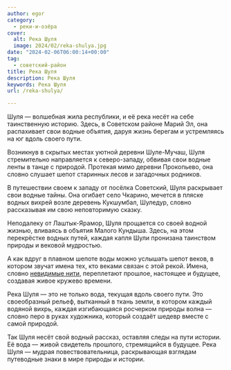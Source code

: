 ```yaml
---
author: egor
category:
  - реки-и-озёра
cover:
  alt: Река Шуля
  image: 2024/02/reka-shulya.jpg
date: "2024-02-06T06:00:14+00:00"
tag:
  - советский-район
title: Река Шуля
description: Река Шуля
keywords: Река Шуля
url: /reka-shulya/

---
```

Шуля — волшебная жила республики, и её река несёт на себе таинственную историю. Здесь, в Советском районе Марий Эл, она распахивает свои водные объятия, даруя жизнь берегам и устремляясь на юг вдоль своего пути.

Возникнув в скрытых местах уютной деревни Шуле-Мучаш, Шуля стремительно направляется к северо-западу, обвивая свои водные ленты в танце с природой. Протекая мимо деревни Прокопьево, она словно слушает шепот старинных лесов и загадочных родников.

В путешествии своем к западу от посёлка Советский, Шуля раскрывает свои водные тайны. Она огибает село Чкарино, мечется в пляске водных вихрей возле деревень Кукшумбал, Шуледур, словно рассказывая им свою неповторимую сказку.

Неподалеку от Лаштык-Ярамор, Шуля прощается со своей водной жизнью, вливаясь в объятия Малого Кундыша. Здесь, на этом перекрёстке водных путей, каждая капля Шули пронизана таинством природы и вековой мудростью.

А как вдруг в плавном шепоте воды можно услышать шепот веков, в котором звучат имена тех, кто веками связан с этой рекой. Имена, словно [невидимые нити](/perlamutr_marijskih_lesov/), переплетают прошлое, настоящее и будущее, создавая живое кружево времени.

Река Шуля — это не только вода, текущая вдоль своего пути. Это своеобразный рельеф, вытканный в ткань земли, в котором каждый водяной вихрь, каждая изгибающаяся росчерком природы волна — словно перо в руках художника, который создаёт шедевр вместе с самой природой.

Так Шуля несёт свой водный рассказ, оставляя следы на пути истории. Её вода — живой свидетель прошлого, стремящийся в будущее. Река Шуля — мудрая повествовательница, раскрывающая взглядам путеводные знаки в мире природы и истории.
